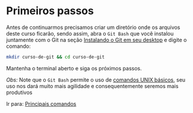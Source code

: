 # Primeiros passos

Antes de continuarmos precisamos criar um diretório onde os arquivos deste curso ficarão, sendo assim, abra o `Git Bash` que você instalou juntamente com o Git na seção [Instalando o Git em seu desktop](./../Installing%20Git/README.md) e digite o comando:

```bash
mkdir curso-de-git && cd curso-de-git
```

Mantenha o terminal aberto e siga os próximos passos.

*Obs:* Note que o `Git Bash` permite o uso de [comandos UNIX básicos](https://en.wikipedia.org/wiki/List_of_Unix_commands), seu uso nos dará muito mais agilidade e consequentemente seremos mais produtivos

Ir para: [Principais comandos](./../Git%20Cheat%20Sheet/README.md)
